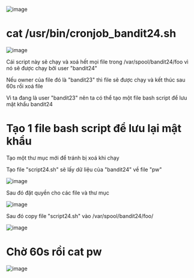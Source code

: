 ![image](https://github.com/user-attachments/assets/0c77a13e-bc0c-457e-b04b-3c661e35293b)

# cat /usr/bin/cronjob_bandit24.sh

![image](https://github.com/user-attachments/assets/7a1af7ce-e1d0-409c-891c-f85a0c7f7896)

Cái script này sẽ chạy và xoá hết mọi file trong /var/spool/bandit24/foo vì nó sẽ được chạy bởi user "bandit24"

Nếu owner của file đó là "bandit23" thì file sẽ được chạy và kết thúc sau 60s rồi xoá file

Vì ta đang là user "bandit23" nên ta có thể tạo một file bash script để lưu mật khẩu bandit24
# Tạo 1 file bash script để lưu lại mật khẩu
Tạo một thư mục mới để tránh bị xoá khi chạy

Tạo file "script24.sh" sẽ lấy dữ liệu của "bandit24" về file "pw"

![image](https://github.com/user-attachments/assets/8ca66e94-a9c6-49ef-bb99-4db4121b871b)

Sau đó đặt quyền cho các file và thư mục

![image](https://github.com/user-attachments/assets/8da38e1b-0b79-479f-963e-50cfe7388b6b)

Sau đó copy file "script24.sh" vào /var/spool/bandit24/foo/

![image](https://github.com/user-attachments/assets/3dafc90c-8f1b-4bb5-850f-0dcbf0148b87)

# Chờ 60s rồi cat pw
![image](https://github.com/user-attachments/assets/0ab83505-98af-4a06-b67c-5cdbc3f2f73e)
